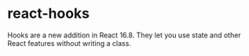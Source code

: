 # react-hooks
Hooks are a new addition in React 16.8. They let you use state and other React features without writing a class.
